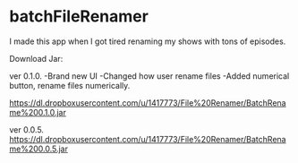 # batchFileRenamer
I made this app when I got tired renaming my shows with tons of episodes.

Download Jar:

ver 0.1.0.
-Brand new UI
-Changed how user rename files
-Added numerical button, rename files numerically.

https://dl.dropboxusercontent.com/u/1417773/File%20Renamer/BatchRename%200.1.0.jar

ver 0.0.5.
https://dl.dropboxusercontent.com/u/1417773/File%20Renamer/BatchRename%200.0.5.jar
